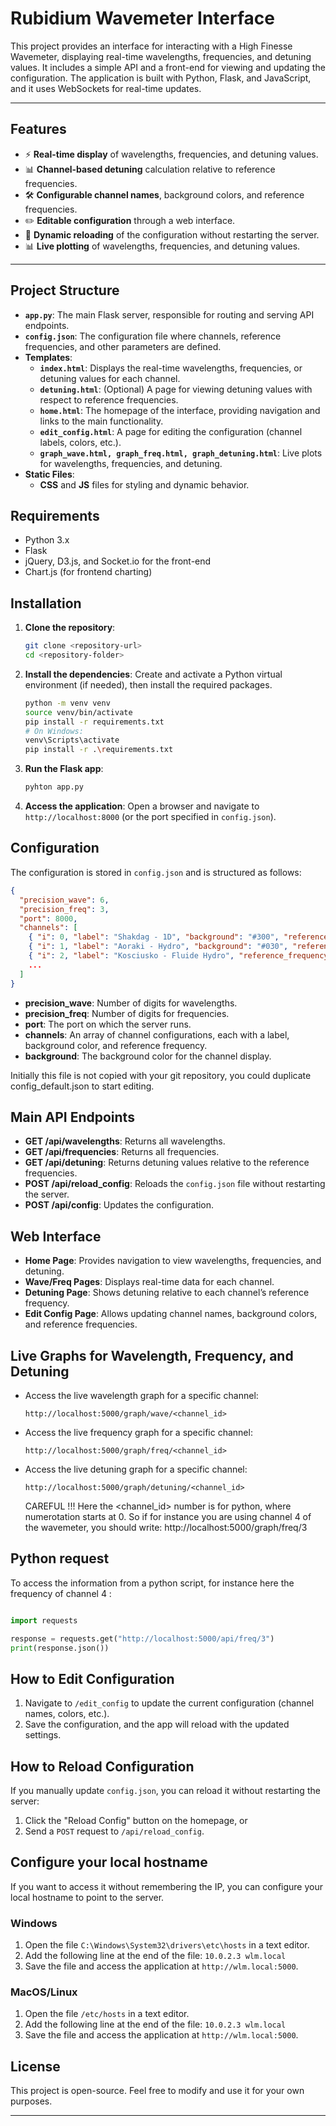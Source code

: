# Rubidium Wavemeter Interface

This project provides an interface for interacting with a High Finesse Wavemeter, displaying real-time wavelengths, frequencies, and detuning values. It includes a simple API and a front-end for viewing and updating the configuration. The application is built with Python, Flask, and JavaScript, and it uses WebSockets for real-time updates.

---

## Features

- ⚡ **Real-time display** of wavelengths, frequencies, and detuning values.
- 📊 **Channel-based detuning** calculation relative to reference frequencies.
- 🛠️ **Configurable channel names**, background colors, and reference frequencies.
- ✏️ **Editable configuration** through a web interface.
- 🔄 **Dynamic reloading** of the configuration without restarting the server.
- 📊 **Live plotting** of wavelengths, frequencies, and detuning values.

---


## Project Structure

- **`app.py`**: The main Flask server, responsible for routing and serving API endpoints.
- **`config.json`**: The configuration file where channels, reference frequencies, and other parameters are defined.
- **Templates**:
  - **`index.html`**: Displays the real-time wavelengths, frequencies, or detuning values for each channel.
  - **`detuning.html`**: (Optional) A page for viewing detuning values with respect to reference frequencies.
  - **`home.html`**: The homepage of the interface, providing navigation and links to the main functionality.
  - **`edit_config.html`**: A page for editing the configuration (channel labels, colors, etc.).
  - **`graph_wave.html, graph_freq.html, graph_detuning.html`**: Live plots for wavelengths, frequencies, and detuning.
- **Static Files**:
  - **CSS** and **JS** files for styling and dynamic behavior.

## Requirements

- Python 3.x
- Flask
- jQuery, D3.js, and Socket.io for the front-end
- Chart.js (for frontend charting)

## Installation

1. **Clone the repository**:
   ```bash
   git clone <repository-url>
   cd <repository-folder>
   ```

2. **Install the dependencies**:
   Create and activate a Python virtual environment (if needed), then install the required packages.
   ```bash
   python -m venv venv
   source venv/bin/activate 
   pip install -r requirements.txt 
   # On Windows: 
   venv\Scripts\activate
   pip install -r .\requirements.txt
   ```

3. **Run the Flask app**:
   ```bash
   pyhton app.py
   ```

4. **Access the application**:
   Open a browser and navigate to `http://localhost:8000` (or the port specified in `config.json`).

## Configuration

The configuration is stored in `config.json` and is structured as follows:

```json
{
  "precision_wave": 6,
  "precision_freq": 3,
  "port": 8000,
  "channels": [
    { "i": 0, "label": "Shakdag - 1D", "background": "#300", "reference_frequency": 384229.18 },
    { "i": 1, "label": "Aoraki - Hydro", "background": "#030", "reference_frequency": 384227.29 },
    { "i": 2, "label": "Kosciusko - Fluide Hydro", "reference_frequency": 384232.37 },
    ...
  ]
}
```
- **precision_wave**: Number of digits for wavelengths.
- **precision_freq**: Number of digits for frequencies.
- **port**: The port on which the server runs.
- **channels**: An array of channel configurations, each with a label, background color, and reference frequency.
- **background**: The background color for the channel display.

Initially this file is not copied with your git repository, you could duplicate config_default.json to start editing.

## Main API Endpoints

- **GET /api/wavelengths**: Returns all wavelengths.
- **GET /api/frequencies**: Returns all frequencies.
- **GET /api/detuning**: Returns detuning values relative to the reference frequencies.
- **POST /api/reload_config**: Reloads the `config.json` file without restarting the server.
- **POST /api/config**: Updates the configuration.

## Web Interface

- **Home Page**: Provides navigation to view wavelengths, frequencies, and detuning.
- **Wave/Freq Pages**: Displays real-time data for each channel.
- **Detuning Page**: Shows detuning relative to each channel’s reference frequency.
- **Edit Config Page**: Allows updating channel names, background colors, and reference frequencies.

## Live Graphs for Wavelength, Frequency, and Detuning

- Access the live wavelength graph for a specific channel:
  ```
  http://localhost:5000/graph/wave/<channel_id>
  ```

- Access the live frequency graph for a specific channel:
  ```
  http://localhost:5000/graph/freq/<channel_id>
  ```

- Access the live detuning graph for a specific channel:
  ```
  http://localhost:5000/graph/detuning/<channel_id>
  ```
  CAREFUL !!! Here the <channel_id> number is for python, where numerotation starts at 0. So if for instance you are using channel 4 of the wavemeter, you should write: http://localhost:5000/graph/freq/3

## Python request

To access the information from a python script, for instance here the frequency of channel 4 :
```python

import requests

response = requests.get("http://localhost:5000/api/freq/3")
print(response.json())
```

## How to Edit Configuration

1. Navigate to `/edit_config` to update the current configuration (channel names, colors, etc.).
2. Save the configuration, and the app will reload with the updated settings.

## How to Reload Configuration

If you manually update `config.json`, you can reload it without restarting the server:

1. Click the "Reload Config" button on the homepage, or
2. Send a `POST` request to `/api/reload_config`.

## Configure your local hostname
If you want to access it without remembering the IP, you can configure your local hostname to point to the server.
### Windows
1. Open the file `C:\Windows\System32\drivers\etc\hosts` in a text editor.
2. Add the following line at the end of the file:
   ``` 10.0.2.3 wlm.local ```
3. Save the file and access the application at `http://wlm.local:5000`.
### MacOS/Linux
1. Open the file `/etc/hosts` in a text editor.
2. Add the following line at the end of the file:
   ``` 10.0.2.3 wlm.local ```
3. Save the file and access the application at `http://wlm.local:5000`.

## License

This project is open-source. Feel free to modify and use it for your own purposes.

---

